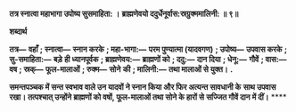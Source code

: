 **तत्र स्नात्वा महाभागा उपोष्य सुसमाहिता: ।** **ब्राह्मणेवयो ददुर्धेनूर्वास:स्रग्रुक्ममालिनी: ॥ ९॥** 

**शब्दार्थ** 

**तत्र—** **वहाँ** **; स्नात्वा—** **स्नान करके** **; महा-भागा:—** **परम पुण्यात्मा (यादवगण)** **; उपोष्य—** **उपवास करके** **; सु-समाहिता:—** **बड़े** **ही ध्यानपूर्वक** **; ब्राह्मणेवय:—** **ब्राह्मणों को** **; ददु:—** **दान दिया** **; धेनू:—** **गौवें** **; वास:—** **वष** **; स्रक्—** **फूल-मालाओं** **; रुक्म—** **सोने** **की** **; मालिनी:—** **तथा मालाओं से युक्त।** **.** 

**समन्तपञ्चक में सन्त स्वभाव वाले उन यादवों ने स्नान किया और फिर अत्यन्त सावधानी के** **साथ उपवास रखा। तत्पश्चात् उन्होंने ब्राह्मणों को वषों, फूल-मालाओं तथा सोने के हारों से** **सज्जित गौवें दान में दीं।** **** 